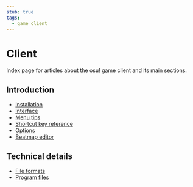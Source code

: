 ```yaml
---
stub: true
tags:
  - game client
---
```


# Client

<!-- TODO: this could make for a good introductory page -->

Index page for articles about the osu! game client and its main sections.

## Introduction

- [Installation](Installation)
- [Interface](Interface)
- [Menu tips](Menu_tips)
- [Shortcut key reference](Keyboard_shortcuts)
- [Options](Options)
- [Beatmap editor](Beatmap_editor)

## Technical details

- [File formats](File_formats)
- [Program files](Program_files)
